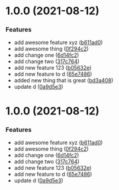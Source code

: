 # 1.0.0 (2021-08-12)


### Features

* add awesome feature xyz ([b611ad0](https://github.com/DavidWells/pnpm-workspaces-example/commit/b611ad0f3bcffb4f429a8eaa89d5a84d45b70638))
* add awesome thing ([0f294c2](https://github.com/DavidWells/pnpm-workspaces-example/commit/0f294c29eb2a701ab4846fcc9e1849ef3e2d875e))
* add change one ([6d14fc2](https://github.com/DavidWells/pnpm-workspaces-example/commit/6d14fc2dc97677cab0bc40280b6a6fdf1e17ec1d))
* add change two ([317c764](https://github.com/DavidWells/pnpm-workspaces-example/commit/317c764168878cb3575a11acc7da62ed05f41262))
* add new feature 123 ([b05632e](https://github.com/DavidWells/pnpm-workspaces-example/commit/b05632ed6442f297005b6d0a85ab21d175feb7fd))
* add new feature to d ([65e7486](https://github.com/DavidWells/pnpm-workspaces-example/commit/65e7486b53480594d1f759e5d2d5b1168980b85b))
* added new thing that is great ([bd3a408](https://github.com/DavidWells/pnpm-workspaces-example/commit/bd3a408d3bbdd160f7a7e748b0210b1fa1802bf8))
* update d ([0a9d5e3](https://github.com/DavidWells/pnpm-workspaces-example/commit/0a9d5e35296f03f8ffd6507e9c3298be1802c091))



# 1.0.0 (2021-08-12)

### Features

* add awesome feature xyz ([b611ad0](https://github.com/DavidWells/pnpm-workspaces-example/commit/b611ad0f3bcffb4f429a8eaa89d5a84d45b70638))
* add awesome thing ([0f294c2](https://github.com/DavidWells/pnpm-workspaces-example/commit/0f294c29eb2a701ab4846fcc9e1849ef3e2d875e))
* add change one ([6d14fc2](https://github.com/DavidWells/pnpm-workspaces-example/commit/6d14fc2dc97677cab0bc40280b6a6fdf1e17ec1d))
* add change two ([317c764](https://github.com/DavidWells/pnpm-workspaces-example/commit/317c764168878cb3575a11acc7da62ed05f41262))
* add new feature 123 ([b05632e](https://github.com/DavidWells/pnpm-workspaces-example/commit/b05632ed6442f297005b6d0a85ab21d175feb7fd))
* add new feature to d ([65e7486](https://github.com/DavidWells/pnpm-workspaces-example/commit/65e7486b53480594d1f759e5d2d5b1168980b85b))
* update d ([0a9d5e3](https://github.com/DavidWells/pnpm-workspaces-example/commit/0a9d5e35296f03f8ffd6507e9c3298be1802c091))
